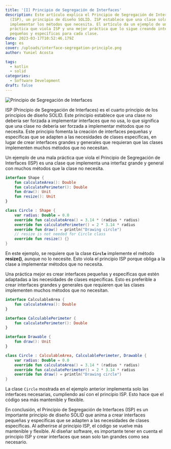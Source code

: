 ```yaml
---
title: '[I] Principio de Segregación de Interfaces'
description: Este artículo explica el Principio de Segregación de Interfaces
  (ISP), un principio de diseño SOLID. ISP establece que una clase solo debe
  implementar los métodos que necesita. El artículo da un ejemplo de una mala
  práctica que viola ISP y una mejor práctica que lo sigue creando interfaces
  pequeñas y específicas para cada clase.
date: 2023-03-17T10:52:46.179Z
lang: es
cover: /uploads/interface-segregation-principle.png
author: Yuniel Acosta

tags:
  - kotlin
  - solid
categories:
  - Software Development
draft: false
---
```


![Principio de Segregación de Interfaces](/uploads/interface-segregation-principle.png 'Principio de Segregación de Interfaces')

ISP (Principio de Segregación de Interfaces) es el cuarto principio de los principios de diseño SOLID. Este principio establece que una clase no debería ser forzada a implementar interfaces que no usa, lo que significa que una clase no debería ser forzada a implementar métodos que no necesita. Este principio fomenta la creación de interfaces pequeñas y específicas que se adapten a las necesidades de clases específicas, en lugar de crear interfaces grandes y generales que requieran que las clases implementen muchos métodos que no necesitan.

Un ejemplo de una mala práctica que viola el Principio de Segregación de Interfaces (ISP) es una clase que implementa una interfaz grande y general con muchos métodos que la clase no necesita.

```kotlin
interface Shape {
    fun calculateArea(): Double
    fun calculatePerimeter(): Double
    fun draw(): Unit
    fun resize(): Unit
}

class Circle : Shape {
    var radius: Double = 0.0
    override fun calculateArea() = 3.14 * (radius * radius)
    override fun calculatePerimeter() = 2 * 3.14 * radius
    override fun draw() = println("Drawing circle")
    // resize is not needed for Circle class
    override fun resize() {}
}
```

En este ejemplo, se requiere que la clase **`Circle`** implemente el método **resize()**, aunque no lo necesite. Esto viola el principio ISP porque obliga a la clase a implementar métodos que no necesita.

Una práctica mejor es crear interfaces pequeñas y específicas que estén adaptadas a las necesidades de clases específicas. Esto es preferible a crear interfaces grandes y generales que requieren que las clases implementen muchos métodos que no necesitan.

```kotlin
interface CalculableArea {
    fun calculateArea(): Double
}

interface CalculablePerimeter {
    fun calculatePerimeter(): Double
}

interface Drawable {
    fun draw(): Unit
}

class Circle : CalculableArea, CalculablePerimeter, Drawable {
    var radius: Double = 0.0
    override fun calculateArea() = 3.14 * (radius * radius)
    override fun calculatePerimeter() = 2 * 3.14 * radius
    override fun draw() = println("Drawing circle")
}
```

La clase `Circle` mostrada en el ejemplo anterior implementa solo las interfaces necesarias, cumpliendo así con el principio ISP. Esto hace que el código sea más mantenible y flexible.

En conclusión, el Principio de Segregación de Interfaces (ISP) es un importante principio de diseño SOLID que anima a crear interfaces pequeñas y específicas que se adapten a las necesidades de clases específicas. Al adherirse al principio ISP, el código se vuelve más mantenible y flexible. Al diseñar software, es importante tener en cuenta el principio ISP y crear interfaces que sean solo tan grandes como sea necesario.
